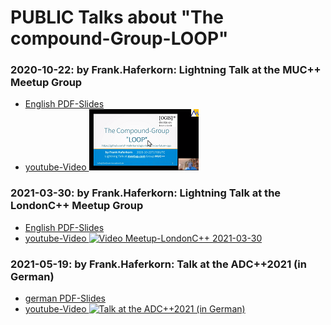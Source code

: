 # PUBLIC  Talks about "The compound-Group-LOOP" #
### 2020-10-22: by Frank.Haferkorn:  Lightning Talk at the **MUC++ Meetup Group** ###
  - [English PDF-Slides](./2020-10-22%2BMUCxx-meetup%2BFrank.Haferkorn%2BThe-LOOP-compounds_%40en-10min.pdf)
  - [youtube-Video ![Lightning Talk at the MUC++ Meetup Group  2020-10-22](./2020-10-22%2BMUCxx-Meetup%2BFrank.Haferkorn%2BThe-CompoundGroup-LOOP-size%3D20percent.png)](https://www.youtube.com/watch?v=rN_p2MTSRpE)
 
   
### 2021-03-30: by Frank.Haferkorn:  Lightning Talk at the **LondonC++ Meetup Group** ###
 - [English PDF-Slides](2021-03-30%2BLondonCxx-Meetup%2BFrank.HaferkornThe%2BLOOP-compounds%2CSome-implications_%40en-20min.pdf)
 - [youtube-Video ![Video Meetup-LondonC++  2021-03-30](https://img.youtube.com/vi/lz3OwOUhtb0/1.jpg)](https://www.youtube.com/watch?v=lz3OwOUhtb0)
 
### 2021-05-19: by Frank.Haferkorn:  Talk at the **ADC++2021** (in German) ###
  
 - [german PDF-Slides](2021-05-19%2BADCpp2021%2BFrank.Haferkorn%2BDie-Compound-Gruppe-LOOP_%40de_50min.pdf)
 - [youtube-Video ![Talk at the **ADC++2021** (in German) ](https://img.youtube.com/vi/rN_p2MTSRpE/1.jpg)](https://www.youtube.com/watch?v=rN_p2MTSRpE)
 

